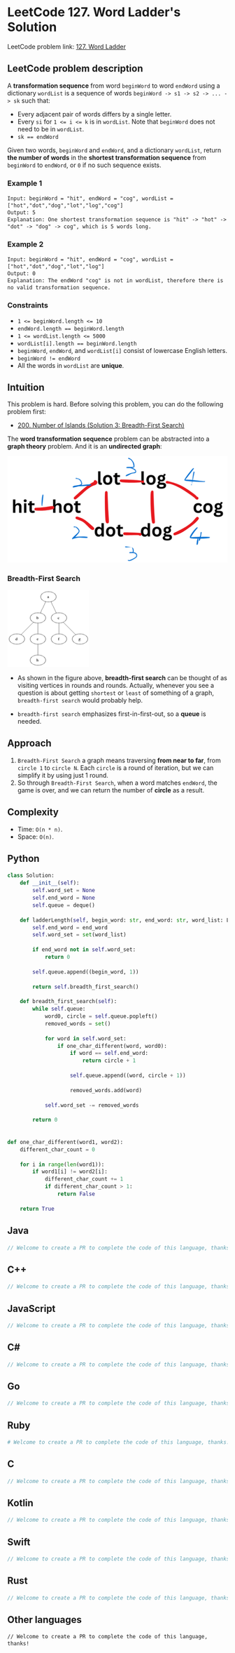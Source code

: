 # LeetCode 127. Word Ladder's Solution
LeetCode problem link: [127. Word Ladder](https://leetcode.com/problems/word-ladder/)

## LeetCode problem description
A **transformation sequence** from word `beginWord` to word `endWord` using a dictionary `wordList` is a sequence of words `beginWord -> s1 -> s2 -> ... -> sk` such that:

* Every adjacent pair of words differs by a single letter.
* Every `si` for `1 <= i <= k` is in `wordList`. Note that `beginWord` does not need to be in `wordList`.
* `sk == endWord`

Given two words, `beginWord` and `endWord`, and a dictionary `wordList`, return **the number of words** in the **shortest transformation sequence** from `beginWord` to `endWord`, or `0` if no such sequence exists.

### Example 1
```
Input: beginWord = "hit", endWord = "cog", wordList = ["hot","dot","dog","lot","log","cog"]
Output: 5
Explanation: One shortest transformation sequence is "hit" -> "hot" -> "dot" -> "dog" -> cog", which is 5 words long.
```

### Example 2
```
Input: beginWord = "hit", endWord = "cog", wordList = ["hot","dot","dog","lot","log"]
Output: 0
Explanation: The endWord "cog" is not in wordList, therefore there is no valid transformation sequence.
```

### Constraints
- `1 <= beginWord.length <= 10`
- `endWord.length == beginWord.length`
- `1 <= wordList.length <= 5000`
- `wordList[i].length == beginWord.length`
- `beginWord`, `endWord`, and `wordList[i]` consist of lowercase English letters.
- `beginWord != endWord`
- All the words in `wordList` are **unique**.

## Intuition
This problem is hard. Before solving this problem, you can do the following problem first:

- [200. Number of Islands (Solution 3: Breadth-First Search)](200-number-of-islands-3.md)

The **word transformation sequence** problem can be abstracted into a **graph theory** problem. And it is an **undirected graph**:

![](../../images/127.png)

### Breadth-First Search
![](../../images/binary_tree_BFS_1.gif)

* As shown in the figure above, **breadth-first search** can be thought of as visiting vertices in rounds and rounds. Actually, whenever you see a question is about
getting `shortest` or `least` of something of a graph, `breadth-first search` would probably help.

* `breadth-first search` emphasizes first-in-first-out, so a **queue** is needed.

## Approach
1. `Breadth-First Search` a graph means traversing **from near to far**, from `circle 1` to `circle N`. Each `circle` is a round of iteration, but we can simplify it by using just 1 round.
1. So through `Breadth-First Search`, when a word matches `endWord`, the game is over, and we can return the number of **circle** as a result.

## Complexity
* Time: `O(n * n)`.
* Space: `O(n)`.

## Python
```python
class Solution:
    def __init__(self):
        self.word_set = None
        self.end_word = None
        self.queue = deque()

    def ladderLength(self, begin_word: str, end_word: str, word_list: List[str]) -> int:
        self.end_word = end_word
        self.word_set = set(word_list)

        if end_word not in self.word_set:
            return 0
        
        self.queue.append((begin_word, 1))

        return self.breadth_first_search()

    def breadth_first_search(self):
        while self.queue:
            word0, circle = self.queue.popleft()
            removed_words = set()

            for word in self.word_set:
                if one_char_different(word, word0):
                    if word == self.end_word:
                        return circle + 1

                    self.queue.append((word, circle + 1))

                    removed_words.add(word)
            
            self.word_set -= removed_words
        
        return 0


def one_char_different(word1, word2):
    different_char_count = 0

    for i in range(len(word1)):
        if word1[i] != word2[i]:
            different_char_count += 1
            if different_char_count > 1:
                return False
    
    return True
```

## Java
```java
// Welcome to create a PR to complete the code of this language, thanks!
```

## C++
```cpp
// Welcome to create a PR to complete the code of this language, thanks!
```

## JavaScript
```javascript
// Welcome to create a PR to complete the code of this language, thanks!
```

## C#
```c#
// Welcome to create a PR to complete the code of this language, thanks!
```

## Go
```go
// Welcome to create a PR to complete the code of this language, thanks!
```

## Ruby
```ruby
# Welcome to create a PR to complete the code of this language, thanks!
```

## C
```c
// Welcome to create a PR to complete the code of this language, thanks!
```

## Kotlin
```kotlin
// Welcome to create a PR to complete the code of this language, thanks!
```

## Swift
```swift
// Welcome to create a PR to complete the code of this language, thanks!
```

## Rust
```rust
// Welcome to create a PR to complete the code of this language, thanks!
```

## Other languages
```
// Welcome to create a PR to complete the code of this language, thanks!
```
